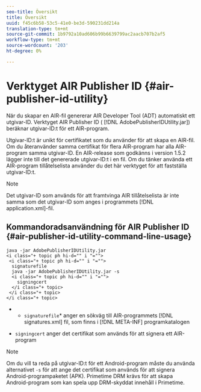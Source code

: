 ```yaml
---
seo-title: Översikt
title: Översikt
uuid: f45c6b58-53c5-41e0-be3d-590231dd214a
translation-type: tm+mt
source-git-commit: 1b9792a10ad606b99b6639799ac2aacb707b2af5
workflow-type: tm+mt
source-wordcount: '203'
ht-degree: 0%

---
```



# Verktyget AIR Publisher ID {#air-publisher-id-utility}

När du skapar en AIR-fil genererar AIR Developer Tool (ADT) automatiskt ett utgivar-ID. Verktyget AIR Publisher ID ( [!DNL AdobePublisherIDUtility.jar]) beräknar utgivar-ID:t för ett AIR-program.

Utgivar-ID:t är unikt för certifikatet som du använder för att skapa en AIR-fil. Om du återanvänder samma certifikat för flera AIR-program har alla AIR-program samma utgivar-ID. En AIR-release som godkänns i version 1.5.2 lägger inte till det genererade utgivar-ID:t i en fil. Om du tänker använda ett AIR-program tillåtelselista använder du det här verktyget för att fastställa utgivar-ID:t.

>[!NOTE]
>
>Det utgivar-ID som används för att framtvinga AIR tillåtelselista är inte samma som det utgivar-ID som anges i programmets [!DNL application.xml]-fil.

## Kommandoradsanvändning för AIR Publisher ID {#air-publisher-id-utility-command-line-usage}

```
java -jar AdobePublisherIDUtility.jar 
<i class="+ topic ph hi-d="" i "="">
 <i class="+ topic ph hi-d="" i "="">
  signaturefile 
  java -jar AdobePublisherIDUtility.jar -s 
  <i class="+ topic ph hi-d="" i "="">
    signingcert
  </i class="+ topic>
 </i class="+ topic>
</i class="+ topic>
```

* 
   * `signaturefile`* anger en sökväg till AIR-programmets  [!DNL signatures.xml] fil, som finns i  [!DNL META-INF] programkatalogen

* `signingcert` anger det certifikat som används för att signera ett AIR-program

>[!NOTE]
>
>Om du vill ta reda på utgivar-ID:t för ett Android-program måste du använda alternativet `-s` för att ange det certifikat som används för att signera Android-programpaketet (APK). Primetime DRM krävs för att skapa Android-program som kan spela upp DRM-skyddat innehåll i Primetime.